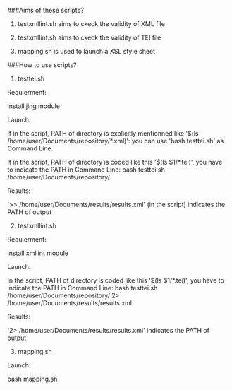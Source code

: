 ###Aims of these scripts?
1. testxmllint.sh aims to ckeck the validity of  XML file

2. testxmllint.sh aims to ckeck the validity of  TEI file

3. mapping.sh is used to launch a XSL style sheet

###How to use scripts?
1. testtei.sh

 Requierment:
 
  install jing module

 Launch:
 
  If in the script, PATH of directory is explicitly mentionned like '$(ls /home/user/Documents/repository/*.xml)':
  you can use 'bash testtei.sh' as Command Line.

  If in the script, PATH of directory is coded like this '$(ls $1/*.tei)', you have to indicate the PATH in Command Line:
bash testtei.sh /home/user/Documents/repository/

 Results:

  '>> /home/user/Documents/results/results.xml' (in the script) indicates the PATH of output


2. testxmllint.sh


 Requierment:
 
  install xmllint module

 Launch:
 

  In the script, PATH of directory is coded like this '$(ls $1/*.tei)', you have to indicate the PATH in Command Line:
bash testtei.sh /home/user/Documents/repository/ 2> /home/user/Documents/results/results.xml

 Results:

  '2> /home/user/Documents/results/results.xml' indicates the PATH of output

3. mapping.sh
 
 Launch:

  bash mapping.sh
